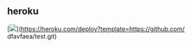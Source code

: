 
## heroku

[![](https://www.herokucdn.com/deploy/button.png)](https://heroku.com/deploy?template=https://github.com/ dfavfaea/test.git)
